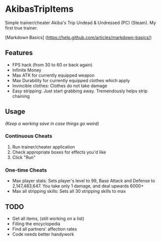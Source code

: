 # AkibasTripItems
Simple trainer/cheater Akiba's Trip Undead & Undressed (PC) (Steam). My first true trainer.

[Markdown Basics] (https://help.github.com/articles/markdown-basics/)

## Features
* FPS hack (from 30 to 60 or back again)
* Infinite Money
* Max ATK for currently equipped weapon
* Max Durability for currently equipped clothes which apply
* Invincible clothes: Clothes do not take damage
* Easy stripping: Just start grabbing away. Tremendously helps strip chaining

## Usage
*(Keep a working save in case things go weird)*

### Continuous Cheats
1. Run trainer/cheater application
2. Check appropriate boxes for effects you'd like
3. Click "Run"

### One-time Cheats
- Max player stats: Sets player's level to 99, Base Attack and Defense to 2,147,483,647. You take only 1 damage, and deal upwards 6000+
- Max all stripping skills: Sets all 30 stripping skills to max

## TODO
* Get all items, (still working on a list)
* Filling the encyclopedia
* Find all partners' affection rates
* Code needs better handywork
